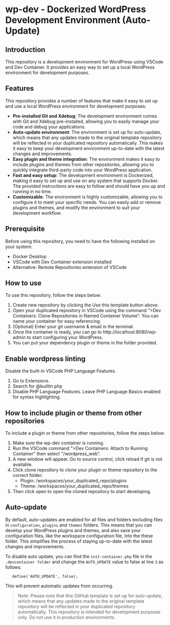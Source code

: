 # wp-dev - Dockerized WordPress Development Environment (Auto-Update)

## Introduction

This repository is a development environment for WordPress using VSCode and Dev Container. It provides an easy way to set up a local WordPress environment for development purposes.

## Features

This repository provides a number of features that make it easy to set up and use a local WordPress environment for development purposes:

- **Pre-installed Git and Xdebug**: The development environment comes with Git and Xdebug pre-installed, allowing you to easily manage your code and debug your applications.
- **Auto-update environment**: The environment is set up for auto-update, which means that any updates made to the original template repository will be reflected in your duplicated repository automatically. This makes it easy to keep your development environment up-to-date with the latest changes and improvements.
- **Easy plugin and theme integration**: The environment makes it easy to include plugins and themes from other repositories, allowing you to quickly integrate third-party code into your WordPress application.
- **Fast and easy setup**: The development environment is Dockerized, making it easy to set up and use on any system that supports Docker. The provided instructions are easy to follow and should have you up and running in no time.
- **Customizable**: The environment is highly customizable, allowing you to configure it to meet your specific needs. You can easily add or remove plugins and themes, and modify the environment to suit your development workflow.

## Prerequisite

Before using this repository, you need to have the following installed on your system:

- Docker Desktop
- VSCode with Dev Container extension installed
- Alternative: Remote Repositories extension of VSCode

## How to use

To use this repository, follow the steps below:

1. Create new repository by clicking the Use this template button above.
2. Open your duplicated repository in VSCode using the command ">Dev Containers: Clone Repositories in Named Container Volume". You can name your container for easy referencing.
3. (Optional) Enter your git username & email in the terminal.
4. Once the container is ready, you can go to http://localhost:8080/wp-admin to start configuring your WordPress.
5. You can put your dependency plugin or theme in the folder provided.

## Enable wordpress linting

Disable the built-in VSCode PHP Language Features.

1. Go to Extensions.
2. Search for @builtin php
3. Disable PHP Language Features. Leave PHP Language Basics enabled for syntax highlighting.

## How to include plugin or theme from other repositories

To include a plugin or theme from other repositories, follow the steps below:

1. Make sure the wp-dev container is running.
2. Run the VSCode command ">Dev Containers: Attach to Running Container" then select "/wordpress_web".
3. A new window will appear. Go to source control, click reload if git is not available.
4. Click clone repository to clone your plugin or theme repository to the correct folder:
   - Plugin: /workspaces/your_duplicated_repo/plugins
   - Theme: /workspaces/your_duplicated_repo/themes
5. Then click open to open the cloned repository to start developing.

## Auto-update

By default, auto-updates are enabled for all files and folders excluding files in `configuration`, `plugins` and `themes` folders. This means that you can develop your WordPress plugins and themes, and also save your configuration files, like the workspace configuration file, into the these folder. This simplifies the process of staying up-to-date with the latest changes and improvements.

To disable auto update, you can find the `init-container.php` file in the `.devcontainer folder` and change the `AUTO_UPDATE` value to false at line `3` as follows:

```
   define('AUTO_UPDATE', false);
```

This will prevent automatic updates from occurring.

> Note: Please note that this GitHub template is set up for auto-update, which means that any updates made to the original template repository will be reflected in your duplicated repository automatically. This repository is intended for development purposes only. Do not use it in production environments.
